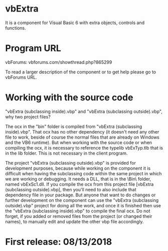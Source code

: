 # vbExtra
It is a component for Visual Basic 6 with extra objects, controls and functions.

# Program URL

vbForums: vbforums.com/showthread.php?865299

To read a larger description of the component or to get help please go to vbForums URL.


# Working with the source code

"vbExtra (subclassing inside).vbp" and "vbExtra (subclassing outside).vbp", why two project files?

The ocx in the "bin" folder is compiled from "vbExtra (subclassing inside).vbp".
That ocx has no other dependency (it doesn't need any other file to work, beside of course the normal files that are already on Windows and the VB6 runtime).
But when working with the source code or when compiling the ocx, it is necessary to reference the typelib vbExTyp.tlb that is in the lib folder. This is not necessary in the client program.

The project "vbExtra (subclassing outside).vbp" is provided for development purposes, because while working on the component it is difficult when having the subclassing code within the same project in which we are working or debugging.
It needs a DLL, that is in the \Bin\ folder, named vbExSc1.dll.
If you compile the ocx from this project file [vbExtra (subclassing outside).vbp], then you'll need to also include that dependency file in your package.
But anyone that want to do changes or further development on the component can use the "vbExtra (subclassing outside).vbp" project for doing all the work, and once it is finished then use the "vbExtra (subclassing inside).vbp" to compile the final ocx.
Do not forget, if you added or removed files from the project (or changed their names), to manually edit and update the other vbp file accordingly.


# First release: 08/13/2018
